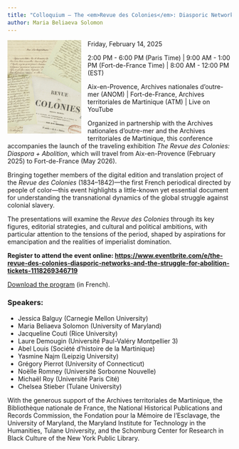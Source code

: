 ```yaml
---
title: "Colloquium — The <em>Revue des Colonies</em>: Diasporic Networks and the Struggle for Abolition"
author: Maria Beliaeva Solomon
---
```


<div style="width: 33%; float: left; margin-right: 1em">

  <img src="../../../images/news/colloquium.jpg" alt="Pages de la Revue des Colonies" />
  
</div>

Friday, February 14, 2025

2:00 PM - 6:00 PM (Paris Time) | 9:00 AM - 1:00 PM (Fort-de-France Time) | 8:00 AM - 12:00 PM (EST)

Aix-en-Provence, Archives nationales d’outre-mer (ANOM) | Fort-de-France, Archives territoriales de Martinique (ATM) | Live on YouTube

Organized in partnership with the Archives nationales d’outre-mer and the Archives territoriales de Martinique, this conference accompanies the launch of the traveling exhibition _The Revue des Colonies: Diaspora + Abolition_, which will travel from Aix-en-Provence (February 2025) to Fort-de-France (May 2026).

Bringing together members of the digital edition and translation project of the _Revue des Colonies_ (1834–1842)—the first French periodical directed by people of color—this event highlights a little-known yet essential document for understanding the transnational dynamics of the global struggle against colonial slavery.

The presentations will examine the _Revue des Colonies_ through its key figures, editorial strategies, and cultural and political ambitions, with particular attention to the tensions of the period, shaped by aspirations for emancipation and the realities of imperialist domination.

**Register to attend the event online: https://www.eventbrite.com/e/the-revue-des-colonies-diasporic-networks-and-the-struggle-for-abolition-tickets-1118269346719**

<a href="/Programme Colloque RdC 14-02-25 ANOM-ATM.pdf">Download the program</a> (in French).

### Speakers:
* Jessica Balguy (Carnegie Mellon University)
* Maria Beliaeva Solomon (University of Maryland)
* Jacqueline Couti (Rice University)
* Laure Demougin (Université Paul-Valéry Montpellier 3)
* Abel Louis (Société d’histoire de la Martinique)
* Yasmine Najm (Leipzig University)
* Grégory Pierrot (University of Connecticut)
* Noëlle Romney (Université Sorbonne Nouvelle)
* Michaël Roy (Université Paris Cité)
* Chelsea Stieber (Tulane University)

With the generous support of the Archives territoriales de Martinique, the Bibliothèque nationale de France, the National Historical Publications and Records Commission, the Fondation pour la Mémoire de l’Esclavage, the University of Maryland, the Maryland Institute for Technology in the Humanities, Tulane University, and the Schomburg Center for Research in Black Culture of the New York Public Library.
